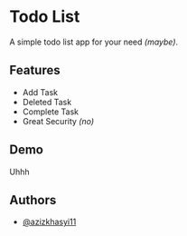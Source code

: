 # Todo List

A simple todo list app for your need _(maybe)_.

## Features

- Add Task
- Deleted Task
- Complete Task
- Great Security _(no)_

## Demo

Uhhh

## Authors

- [@azizkhasyi11](https://www.github.com/Azizkhasyi11)
